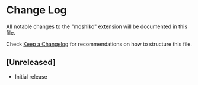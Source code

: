 # Change Log

All notable changes to the "moshiko" extension will be documented in this file.

Check [Keep a Changelog](http://keepachangelog.com/) for recommendations on how to structure this file.

## [Unreleased]

- Initial release
